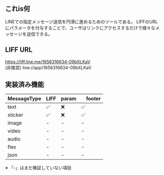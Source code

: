 ## これis何
LINEでの指定メッセージ送信を円滑に進めるためのツールである。
LIFFのURLにパラメータを付与することで、ユーザはリンクにアクセスするだけで様々なメッセージを送信できる。

## LIFF URL
https://liff.line.me/1656316634-09bXLKaV <br>
(非推奨) line://app/1656316634-09bXLKaV

## 実装済み機能
| MessageType | LIFF  | param |　footer |
| ---- | ---- | ---- | ---- |
| text | ✅ | ❌ | ✅ |
| sticker | ✅ | ❌ | ✅ |
| image | - | - | - |
| video | - | - | - |
| audio | - | - | - |
| flex | - | - | - |
| json | - | - | - |

※ 「-」はまだ検証していない項目